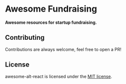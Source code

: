 # Awesome Fundraising

**Awesome resources for startup fundraising.**


## Contributing

Contributions are always welcome, feel free to open a PR!

## License

awesome-alt-react is licensed under the [MIT license](./LICENSE).


